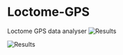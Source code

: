 # Loctome-GPS
Loctome GPS data analyser
![Results](https://github.com/jsbarbosa/Loctome-GPS/blob/master/Sopo.gif)

![Results](https://github.com/jsbarbosa/Loctome-GPS/blob/master/Teusaca_2017-06-18.gif)
